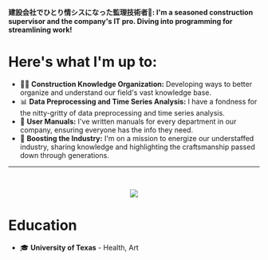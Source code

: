 #### 建設会社でひとり情シスになった監理技術者👷: I'm a seasoned construction supervisor and the company's IT pro. Diving into programming for streamlining work!

# Here's what I'm up to:
- 👷‍♂️ **Construction Knowledge Organization:** Developing ways to better organize and understand our field's vast knowledge base.
- 📊 **Data Preprocessing and Time Series Analysis:** I have a fondness for the nitty-gritty of data preprocessing and time series analysis.
- 📘 **User Manuals:** I've written manuals for every department in our company, ensuring everyone has the info they need.
- 🚀 **Boosting the Industry:** I'm on a mission to energize our understaffed industry, sharing knowledge and highlighting the craftsmanship passed down through generations.

***
<br />

<p align="center">
  <a href="https://skillicons.dev">
    <img src="https://skillicons.dev/icons?i=arduino,azure,gcp,figma,go,ts,svelte,py,tensorflow,pytorch" />
  </a>
</p>

# Education
- 🎓 **University of Texas** - Health, Art
